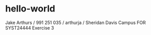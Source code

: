 # hello-world
Jake Arthurs / 991 251 035 / arthurja / Sheridan Davis Campus
FOR SYST24444 Exercise 3
